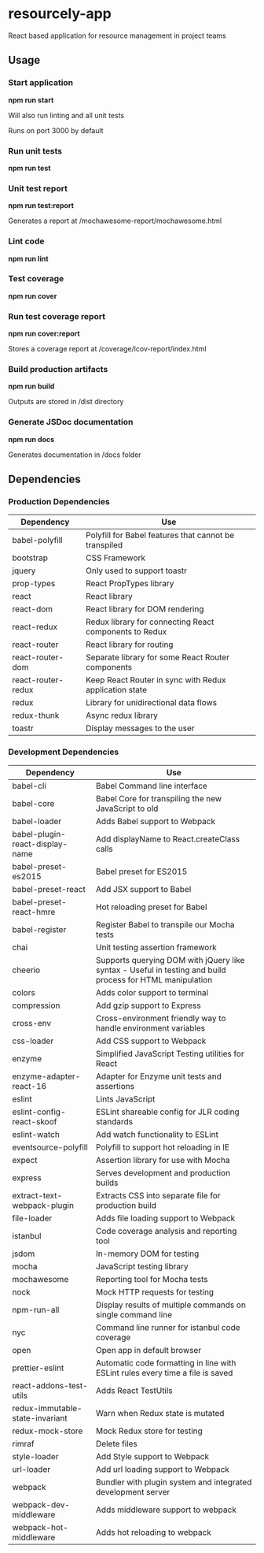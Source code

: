 # resourcely-app

React based application for resource management in project teams

## Usage

### Start application

**npm run start**

Will also run linting and all unit tests

Runs on port 3000 by default

### Run unit tests

**npm run test**

### Unit test report

**npm run test:report**

Generates a report at /mochawesome-report/mochawesome.html

### Lint code

**npm run lint**

### Test coverage

**npm run cover**

### Run test coverage report

**npm run cover:report**

Stores a coverage report at /coverage/lcov-report/index.html

### Build production artifacts

**npm run build**

Outputs are stored in /dist directory

### Generate JSDoc documentation

**npm run docs**

Generates documentation in /docs folder

## Dependencies

### Production Dependencies

| **Dependency**     | **Use**                                                |
| ------------------ | ------------------------------------------------------ |
| babel-polyfill     | Polyfill for Babel features that cannot be transpiled  |
| bootstrap          | CSS Framework                                          |
| jquery             | Only used to support toastr                            |
| prop-types         | React PropTypes library                                |
| react              | React library                                          |
| react-dom          | React library for DOM rendering                        |
| react-redux        | Redux library for connecting React components to Redux |
| react-router       | React library for routing                              |
| react-router-dom   | Separate library for some React Router components      |
| react-router-redux | Keep React Router in sync with Redux application state |
| redux              | Library for unidirectional data flows                  |
| redux-thunk        | Async redux library                                    |
| toastr             | Display messages to the user                           |

### Development Dependencies

| **Dependency**                  | **Use**                                                                                                   |
| ------------------------------- | --------------------------------------------------------------------------------------------------------- |
| babel-cli                       | Babel Command line interface                                                                              |
| babel-core                      | Babel Core for transpiling the new JavaScript to old                                                      |
| babel-loader                    | Adds Babel support to Webpack                                                                             |
| babel-plugin-react-display-name | Add displayName to React.createClass calls                                                                |
| babel-preset-es2015             | Babel preset for ES2015                                                                                   |
| babel-preset-react              | Add JSX support to Babel                                                                                  |
| babel-preset-react-hmre         | Hot reloading preset for Babel                                                                            |
| babel-register                  | Register Babel to transpile our Mocha tests                                                               |
| chai                            | Unit testing assertion framework                                                                          |
| cheerio                         | Supports querying DOM with jQuery like syntax - Useful in testing and build process for HTML manipulation |
| colors                          | Adds color support to terminal                                                                            |
| compression                     | Add gzip support to Express                                                                               |
| cross-env                       | Cross-environment friendly way to handle environment variables                                            |
| css-loader                      | Add CSS support to Webpack                                                                                |
| enzyme                          | Simplified JavaScript Testing utilities for React                                                         |
| enzyme-adapter-react-16         | Adapter for Enzyme unit tests and assertions                                                              |
| eslint                          | Lints JavaScript                                                                                          |
| eslint-config-react-skoof       | ESLint shareable config for JLR coding standards                                                          |
| eslint-watch                    | Add watch functionality to ESLint                                                                         |
| eventsource-polyfill            | Polyfill to support hot reloading in IE                                                                   |
| expect                          | Assertion library for use with Mocha                                                                      |
| express                         | Serves development and production builds                                                                  |
| extract-text-webpack-plugin     | Extracts CSS into separate file for production build                                                      |
| file-loader                     | Adds file loading support to Webpack                                                                      |
| istanbul                        | Code coverage analysis and reporting tool                                                                 |
| jsdom                           | In-memory DOM for testing                                                                                 |
| mocha                           | JavaScript testing library                                                                                |
| mochawesome                     | Reporting tool for Mocha tests                                                                            |
| nock                            | Mock HTTP requests for testing                                                                            |
| npm-run-all                     | Display results of multiple commands on single command line                                               |
| nyc                             | Command line runner for istanbul code coverage                                                            |
| open                            | Open app in default browser                                                                               |
| prettier-eslint                 | Automatic code formatting in line with ESLint rules every time a file is saved                            |
| react-addons-test-utils         | Adds React TestUtils                                                                                      |
| redux-immutable-state-invariant | Warn when Redux state is mutated                                                                          |
| redux-mock-store                | Mock Redux store for testing                                                                              |
| rimraf                          | Delete files                                                                                              |
| style-loader                    | Add Style support to Webpack                                                                              |
| url-loader                      | Add url loading support to Webpack                                                                        |
| webpack                         | Bundler with plugin system and integrated development server                                              |
| webpack-dev-middleware          | Adds middleware support to webpack                                                                        |
| webpack-hot-middleware          | Adds hot reloading to webpack                                                                             |
